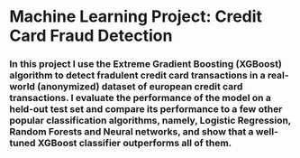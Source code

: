 # Machine Learning Project: Credit Card Fraud Detection

### In this project I use the Extreme Gradient Boosting (XGBoost) algorithm to detect fradulent credit card transactions in a real-world (anonymized) dataset of european credit card transactions. I evaluate the performance of the model on a held-out test set and compare its performance to a few other popular classification algorithms, namely, Logistic Regression, Random Forests and Neural networks, and show that a well-tuned XGBoost classifier outperforms all of them.
